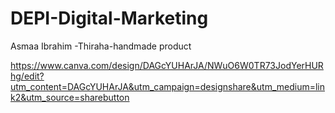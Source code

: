 # DEPI-Digital-Marketing
Asmaa Ibrahim -Thiraha-handmade product

https://www.canva.com/design/DAGcYUHArJA/NWuO6W0TR73JodYerHURhg/edit?utm_content=DAGcYUHArJA&utm_campaign=designshare&utm_medium=link2&utm_source=sharebutton
